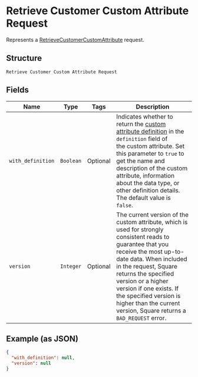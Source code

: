 
# Retrieve Customer Custom Attribute Request

Represents a [RetrieveCustomerCustomAttribute](../../doc/api/customer-custom-attributes.md#retrieve-customer-custom-attribute) request.

## Structure

`Retrieve Customer Custom Attribute Request`

## Fields

| Name | Type | Tags | Description |
|  --- | --- | --- | --- |
| `with_definition` | `Boolean` | Optional | Indicates whether to return the [custom attribute definition](../../doc/models/custom-attribute-definition.md) in the `definition` field of<br>the custom attribute. Set this parameter to `true` to get the name and description of the custom<br>attribute, information about the data type, or other definition details. The default value is `false`. |
| `version` | `Integer` | Optional | The current version of the custom attribute, which is used for strongly consistent reads to<br>guarantee that you receive the most up-to-date data. When included in the request, Square<br>returns the specified version or a higher version if one exists. If the specified version is<br>higher than the current version, Square returns a `BAD_REQUEST` error. |

## Example (as JSON)

```json
{
  "with_definition": null,
  "version": null
}
```

